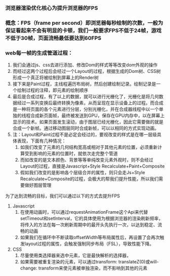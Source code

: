 ### 浏览器渲染优化核心为提升浏览器的FPS

### 概念：FPS（frame per second）即浏览器每秒绘制的次数，一般为保证看起来不会有明显的卡顿，我们一般要求FPS不低于24帧，游戏不低于30帧，页面流畅最低要达到60FPS


### web每一帧的生成管道过程：
1. 我们会通过js、css去进行添加、修改Dom的样式等等改变dom外观的操作
2. 而经过这两个过程后会经过一个Layout的过程，根据生成的Dom树、CSS树形成一个真正将被绘制到屏幕上的Render树
3. 接下来是Paint过程，主线程遍历布局树，然后创建绘制记录。绘制记录是一个绘制过程的注释，即元素的绘制顺序
4. 最后是合成过程，有了以上的数据，就可以进行光栅化了，光栅化是将几何数据经过一系列变换后最终转换为像素，从而呈现在显示设备上的过程。而合成是一种将页面的各个元素进行分层，分别光栅化，并在合成器线程中以一个单独的线程合成新页面帧，最终被发送到GPU，保存在GPU内存中，以在屏幕上显示的技术。如果页面发生滚动，由于图层已经光栅化，因此它需要做的就是合成一个新帧。通过移动图层同时合成新帧，可以以相同的方式实现动画。
5. 注：Layout和Paint过程不是必定会经过的，要视改变的样式是在哪一层级具体表现，下面有几种情况：
    1. 如我们改变了元素的几何结构宽高或相对于其他元素的位置，必须重新计算受到影响的元素的位置时，就依次走完整个管道
    2. 而如改变的是文本颜色、背景等等单纯改变元素外观时，则不会经过Layout的过程，直接是Javascript+Style Recalculate+Paint+Composite
    3. 假如我们改变的是影响各个层级合并的属性，则只会走Js+Style Recalculate+Composite的过程，会极大的帮我们提升性能，所以我们需要做好图层管理


为了达到流畅的目标，我们可以通过以下的方式去提升FPS
1. Javascript
    1. 在使用动画时，可以通过requestAnimationFrame这个Api来代替setTimeout和setInterval，它的具体使用为根据浏览器的渲染刷新频率，将传入的方法在每一次刷新周期中的最开头先执行一次，以达到稳定、流畅的动画
    2. 如果我们在循环中不断读取offsetWidth等布局属性后，再设置了会再次触发layout过程的属性，会触发强制同步布局（FSL），导致性能下降。
2. CSS
    1. 尽量使用类选择器来选中元素，它是最快解析的选择器，
    2. 如果需要被重复渲染的元素，可以通过transform: translateZ(0)或will-change: transform来使元素被单独渲染，而不影响到其他的元素
